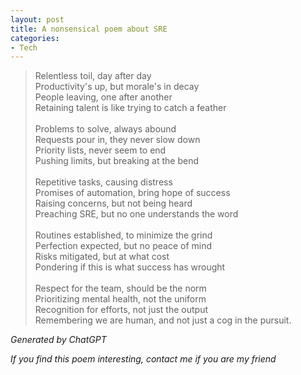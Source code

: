 ```yaml
---
layout: post
title: A nonsensical poem about SRE
categories:
- Tech
---
```


<blockquote>
<p>

Relentless toil, day after day<br>
Productivity's up, but morale's in decay<br>
People leaving, one after another<br>
Retaining talent is like trying to catch a feather<br>
<br>
Problems to solve, always abound<br>
Requests pour in, they never slow down<br>
Priority lists, never seem to end<br>
Pushing limits, but breaking at the bend<br>
<br>
Repetitive tasks, causing distress<br>
Promises of automation, bring hope of success<br>
Raising concerns, but not being heard<br>
Preaching SRE, but no one understands the word<br>
<br>
Routines established, to minimize the grind<br>
Perfection expected, but no peace of mind<br>
Risks mitigated, but at what cost<br>
Pondering if this is what success has wrought<br>
<br>
Respect for the team, should be the norm<br>
Prioritizing mental health, not the uniform<br>
Recognition for efforts, not just the output<br>
Remembering we are human, and not just a cog in the pursuit.
</p>
</blockquote>

*Generated by ChatGPT*

*If you find this poem interesting, contact me if you are my friend*
